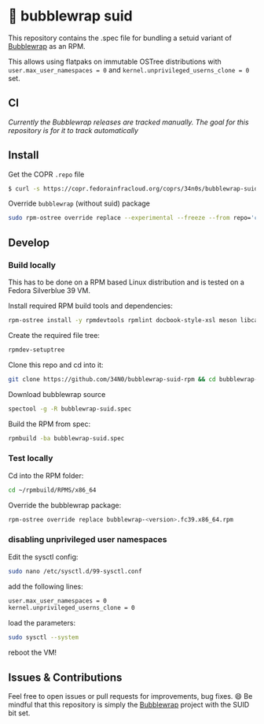 # 🚀 bubblewrap suid

This repository contains the .spec file for bundling a setuid variant of [Bubblewrap](https://github.com/containers/bubblewrap) as an RPM.

This allows using flatpaks on immutable OSTree distributions with `user.max_user_namespaces = 0` and `kernel.unprivileged_userns_clone = 0` set.

## CI

*Currently the Bubblewrap releases are tracked manually. The goal for this repository is for it to track automatically*

## Install

Get the COPR `.repo` file
```bash
$ curl -s https://copr.fedorainfracloud.org/coprs/34n0s/bubblewrap-suid/repo/fedora-39/34n0s-bubblewrap-suid-fedora-39.repo | sudo tee /etc/yum.repos.d/34n0s-bubblewrap-suid-fedora-39.repo

```
Override `bubblewrap` (without suid) package
```bash
sudo rpm-ostree override replace --experimental --freeze --from repo='copr:copr.fedorainfracloud.org:34n0s:bubblewrap-suid' bubblewrap
```

## Develop

### Build locally

This has to be done on a RPM based Linux distribution and is tested on a Fedora Silverblue 39 VM.

Install required RPM build tools and dependencies:
```bash
rpm-ostree install -y rpmdevtools rpmlint docbook-style-xsl meson libcap-devel libselinux-devel gcc
```
Create the required file tree:
```bash
rpmdev-setuptree
```
Clone this repo and cd into it:
```bash
git clone https://github.com/34N0/bubblewrap-suid-rpm && cd bubblewrap-suid-rpm
```
Download bubblewrap source
```bash
spectool -g -R bubblewrap-suid.spec
```
Build the RPM from spec:
```bash
rpmbuild -ba bubblewrap-suid.spec
```

### Test locally

Cd into the RPM folder:
```bash
cd ~/rpmbuild/RPMS/x86_64
```
Override the bubblewrap package:
```bash
rpm-ostree override replace bubblewrap-<version>.fc39.x86_64.rpm
```

### disabling unprivileged user namespaces
Edit the sysctl config:
```bash
sudo nano /etc/sysctl.d/99-sysctl.conf 
```
add the following lines:
```bash
user.max_user_namespaces = 0
kernel.unprivileged_userns_clone = 0
```
load the parameters:
```bash
sudo sysctl --system
```
reboot the VM!

## Issues & Contributions

Feel free to open issues or pull requests for improvements, bug fixes. 😄
Be mindful that this repository is simply the [Bubblewrap](https://github.com/containers/bubblewrap) project with the SUID bit set.

